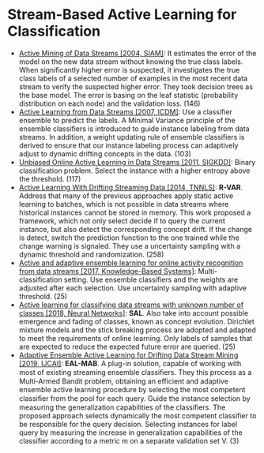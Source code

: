 # Stream-Based Active Learning for Classification
- [Active Mining of Data Streams [2004, SIAM]](https://epubs.siam.org/doi/abs/10.1137/1.9781611972740.46): 
   It estimates the error of the model on the new data stream without knowing the true class labels. 
   When significantly higher error is suspected, it investigates the true class labels of a selected number of examples in the most recent data stream to verify the suspected higher error.
   They took decision trees as the base model.
   The error is basing on the leaf statistic (probability distribution on each node) and the validation loss.
   (146)
- [Active Learning from Data Streams [2007, ICDM]](https://ieeexplore.ieee.org/abstract/document/4470323):
   Use a classifier ensemble to predict the labels.
   A Minimal Variance principle of the ensemble classifiers is introduced to guide instance labeling from data streams. 
   In addition, a weight updating rule of ensemble classifiers is derived to ensure that our instance labeling process can adaptively adjust to dynamic drifting concepts in the data.
   (103)
- [Unbiased Online Active Learning in Data Streams [2011, SIGKDD]](https://dl.acm.org/doi/abs/10.1145/2020408.2020444):
   Binary classification problem.
   Select the instance with a higher entropy above the threshold.
   (117)
- [Active Learning With Drifting Streaming Data [2014, TNNLS]](https://ieeexplore.ieee.org/abstract/document/6414645):
   **R-VAR**.
   Address that many of the previous approaches apply static active learning to batches, which is not possible in data streams where historical instances cannot be stored in memory.
   This work proposed a framework, which not only select decide if to query the current instance, but also detect the corresponding concept drift.
   If the change is detect, switch the prediction function to the one trained while the change warning is signaled.
   They use a uncertainty sampling with a dynamic threshold and randomization.
   (258)
- [Active and adaptive ensemble learning for online activity recognition from data streams [2017, Knowledge-Based Systems]](https://www.sciencedirect.com/science/article/pii/S0950705117304513):
   Multi-classification setting.
   Use ensemble classifiers and the weights are adjusted after each selection.
   Use uncertainty sampling with adaptive threshold.
   (25)
- [Active learning for classifying data streams with unknown number of classes [2018, Neural Networks]](https://www.sciencedirect.com/science/article/pii/S0893608017302435):
   **SAL**.
   Also take into account possible emergence and fading of classes, known as concept evolution.
   Dirichlet mixture models and the stick breaking process are adopted and adapted to meet the requirements of online learning.
   Only labels of samples that are expected to reduce the expected future error are queried.
   (25)
- [Adaptive Ensemble Active Learning for Drifting Data Stream Mining [2019, IJCAI]](https://pdfs.semanticscholar.org/0a52/d3d3108b2a67ac7de2ab9de6275234b246d1.pdf):
   **EAL-MAB**.
   A plug-in solution, capable of working with most of existing streaming ensemble classiﬁers. 
   They this process as a Multi-Armed Bandit problem, obtaining an efficient and adaptive ensemble active learning procedure by selecting the most competent classiﬁer from the pool for each query.
   Guide the instance selection by measuring the generalization capabilities of the classifiers.
   The proposed approach selects dynamically the most competent classifier to be responsible for the query decision.
   Selecting instances for label query by measuring the increase in generalization capabilities of the classifier according to a metric m on a separate validation set V.
   (3)
